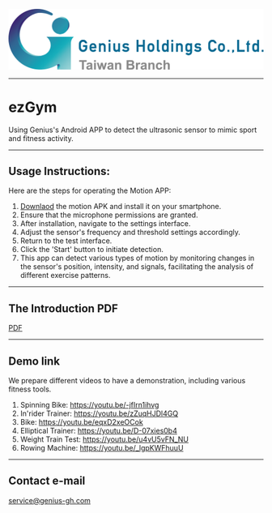 ![picture](https://github.com/ezoxygenTeam/Try-Breath/blob/main/demo%20photo/GH_LOGO(E).png)

---

# ezGym

Using Genius's Android APP to detect the ultrasonic sensor to mimic sport and fitness activity.

---

## Usage Instructions:

Here are the steps for operating the Motion APP:
1. [Downlaod](https://github.com/ezoxygenTeam/Motion-Detect-APP/raw/main/App/420MOTION_DETECTION.apk) the motion APK and install it on your smartphone.
2. Ensure that the microphone permissions are granted.
3. After installation, navigate to the settings interface.
4. Adjust the sensor's frequency and threshold settings accordingly.
5. Return to the test interface.
6. Click the 'Start' button to initiate detection.
7. This app can detect various types of motion by monitoring changes in the sensor's position, intensity, and signals, facilitating the analysis of different exercise patterns.

---

## The Introduction PDF

[PDF](https://github.com/ezoxygenTeam/Motion-Detect-APP/blob/main/ezGym%20Universal%20Sport%20Tracker.pdf)

---

## Demo link
We prepare different videos to have a demonstration, including various fitness tools.
1. Spinning Bike: https://youtu.be/-jfIrn1ihvg 
2. In'rider Trainer: https://youtu.be/zZuqHJDl4GQ 
3. Bike: https://youtu.be/eqxD2xeOCok 
4. Elliptical Trainer: https://youtu.be/D-07xies0b4 
5. Weight Train Test: https://youtu.be/u4vU5vFN_NU 
6. Rowing Machine: https://youtu.be/_lgpKWFhuuU 

---

## Contact e-mail
service@genius-gh.com

